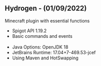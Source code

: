 ## Hydrogen - (01/09/2022)

Minecraft plugin with essential functions

- Spigot API 1.19.2<br>
- Basic commands and events
<br><br>
- Java Options: OpenJDK 18
- JetBrains Runtime: 17.04+7-469.53-jcef 
- Using Maven and HotSwapping
